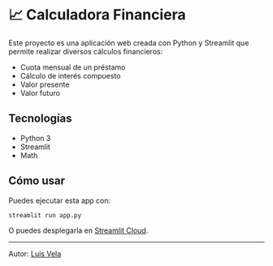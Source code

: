 # 📈 Calculadora Financiera

Este proyecto es una aplicación web creada con Python y Streamlit que permite realizar diversos cálculos financieros:

- Cuota mensual de un préstamo
- Cálculo de interés compuesto
- Valor presente
- Valor futuro

## Tecnologías
- Python 3
- Streamlit
- Math

## Cómo usar
Puedes ejecutar esta app con:

```bash
streamlit run app.py
```

O puedes desplegarla en [Streamlit Cloud](https://streamlit.io/cloud).

---

Autor: [Luis Vela](https://www.linkedin.com/in/)
